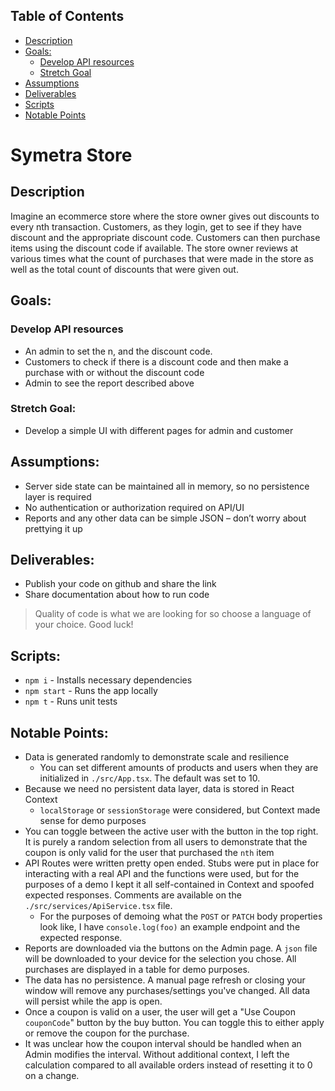## Table of Contents
- [Description](#description)
- [Goals:](#goals)
  - [Develop API resources](#develop-api-resources-to-enable)
  - [Stretch Goal](#stretch-goal)
- [Assumptions](#assumptions)
- [Deliverables](#deliverables)
- [Scripts](#scripts)
- [Notable Points](#notable-points)

# Symetra Store

## Description
Imagine an ecommerce store where the store owner gives out discounts to every nth transaction. Customers, as they login, get to see if they have discount and the appropriate discount code. Customers can then purchase items using the discount code if available. The store owner reviews at various times what the count of purchases that were made in the store as well as the total count of discounts that were given out.

## Goals: 
### Develop API resources
- An admin to set the n, and the discount code. 
- Customers to check if there is a discount code and then make a purchase with or without the discount code
- Admin to see the report described above 

### Stretch Goal: 
- Develop a simple UI with different pages for admin and customer 

## Assumptions:
- Server side state can be maintained all in memory, so no persistence layer is required
- No authentication or authorization required on API/UI
- Reports and any other data can be simple JSON – don’t worry about prettying it up  

## Deliverables:
- Publish your code on github and share the link
- Share documentation about how to run code
> Quality of code is what we are looking for so choose a language of your choice. Good luck!  

## Scripts:
- `npm i` - Installs necessary dependencies
- `npm start` - Runs the app locally
- `npm t` - Runs unit tests  

## Notable Points:
- Data is generated randomly to demonstrate scale and resilience
  - You can set different amounts of products and users when they are initialized in `./src/App.tsx`. The default was set to 10.
- Because we need no persistent data layer, data is stored in React Context
  - `localStorage` or `sessionStorage` were considered, but Context made sense for demo purposes
- You can toggle between the active user with the button in the top right. It is purely a random selection from all users to demonstrate that the coupon is only valid for the user that purchased the `nth` item
- API Routes were written pretty open ended. Stubs were put in place for interacting with a real API and the functions were used, but for the purposes of a demo I kept it all self-contained in Context and spoofed expected responses. Comments are available on the `./src/services/ApiService.tsx` file.
  - For the purposes of demoing what the `POST` or `PATCH` body properties look like, I have `console.log(foo)` an example endpoint and the expected response.
- Reports are downloaded via the buttons on the Admin page. A `json` file will be downloaded to your device for the selection you chose. All purchases are displayed in a table for demo purposes.
- The data has no persistence. A manual page refresh or closing your window will remove any purchases/settings you've changed. All data will persist while the app is open.
- Once a coupon is valid on a user, the user will get a "Use Coupon `couponCode`" button by the buy button. You can toggle this to either apply or remove the coupon for the purchase.
- It was unclear how the coupon interval should be handled when an Admin modifies the interval. Without additional context, I left the calculation compared to all available orders instead of resetting it to 0 on a change.